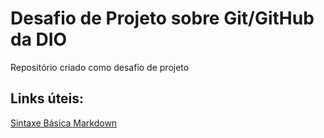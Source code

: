 # Desafio de Projeto sobre Git/GitHub da DIO
Repositório criado como desafio de projeto

## Links úteis:
[Sintaxe Básica Markdown](https://www.markdownguide.org/basic-syntax)
